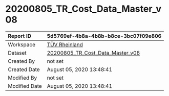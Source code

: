 



# 20200805_TR_Cost_Data_Master_v08

|Report ID|5d5769ef-4b8a-4b8b-b8ce-3bc07f09e806|
| :--- | :--- |
|Workspace|[TÜV Rheinland](../Workspaces/TÜV-Rheinland.md)|
|Dataset|[20200805_TR_Cost_Data_Master_v08](../Datasets/20200805_TR_Cost_Data_Master_v08.md)|
|Created By|not set|
|Created Date|August 05, 2020 13:48:41|
|Modified By|not set|
|Modified Date|August 05, 2020 13:48:41|
